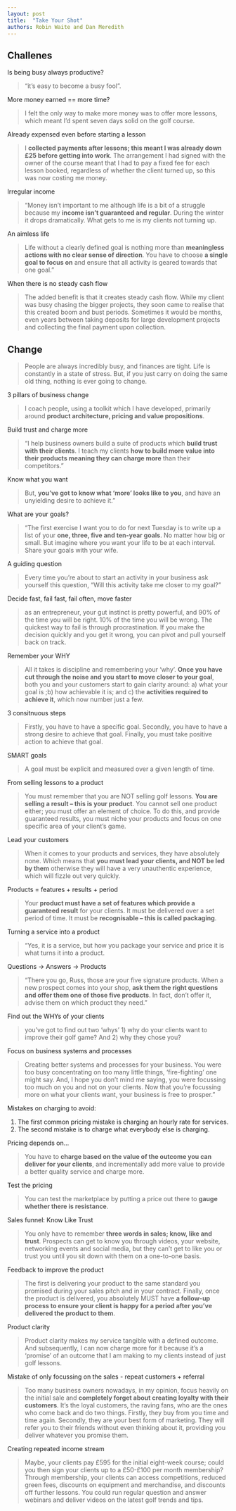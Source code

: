 ```yaml
---
layout: post
title:  "Take Your Shot"
authors: Robin Waite and Dan Meredith
---
```


## Challenes

Is being busy always productive?

> “it’s easy to become a busy fool”.

More money earned == more time?

> I felt the only way to make more money was to offer more lessons, which meant I’d spent seven days solid on the golf course.

Already expensed even before starting a lesson

> I **collected payments after lessons; this meant I was already down £25 before getting into work**. The arrangement I had signed with the owner of the course meant that I had to pay a fixed fee for each lesson booked, regardless of whether the client turned up, so this was now costing me money.

Irregular income

> “Money isn’t important to me although life is a bit of a struggle because my **income isn’t guaranteed and regular**. During the winter it drops dramatically. What gets to me is my clients not turning up.

An aimless life

> Life without a clearly defined goal is nothing more than **meaningless actions with no clear sense of direction**. You have to choose **a single goal to focus on** and ensure that all activity is geared towards that one goal.”

When there is no steady cash flow

> The added benefit is that it creates steady cash flow. While my client was busy chasing the bigger projects, they soon came to realise that this created boom and bust periods. Sometimes it would be months, even years between taking deposits for large development projects and collecting the final payment upon collection.

## Change

> People are always incredibly busy, and finances are tight. Life is constantly in a state of stress. But, if you just carry on doing the same old thing, nothing is ever going to change.

3 pillars of business change

> I coach people, using a toolkit which I have developed, primarily around **product architecture, pricing and value propositions**.

Build trust and charge more

> “I help business owners build a suite of products which **build trust with their clients**. I teach my clients **how to build more value into their products meaning they can charge more** than their competitors.”

Know what you want

> But, **you’ve got to know what ‘more’ looks like to you**, and have an unyielding desire to achieve it.”


What are your goals?

> “The first exercise I want you to do for next Tuesday is to write up a list of your **one, three, five and ten-year goals**. No matter how big or small. But imagine where you want your life to be at each interval. Share your goals with your wife.

A guiding question

> Every time you’re about to start an activity in your business ask yourself this question, “Will this activity take me closer to my goal?”

Decide fast, fail fast, fail often, move faster

> as an entrepreneur, your gut instinct is pretty powerful, and 90% of the time you will be right. 10% of the time you will be wrong. The quickest way to fail is through procrastination. If you make the decision quickly and you get it wrong, you can pivot and pull yourself back on track.

Remember your WHY

> All it takes is discipline and remembering your ‘why’. **Once you have cut through the noise and you start to move closer to your goal**, both you and your customers start to gain clarity around: a) what your goal is ;b) how achievable it is; and c) the **activities required to achieve it**, which now number just a few.

3 consitnuous steps

> Firstly, you have to have a specific goal. Secondly, you have to have a strong desire to achieve that goal. Finally, you must take positive action to achieve that goal.

SMART goals

> A goal must be explicit and measured over a given length of time.

From selling lessons to a product

> You must remember that you are NOT selling golf lessons. **You are selling a result – this is your product**. You cannot sell one product either; you must offer an element of choice. To do this, and provide guaranteed results, you must niche your products and focus on one specific area of your client’s game.

Lead your customers

> When it comes to your products and services, they have absolutely none. Which means that **you must lead your clients, and NOT be led by them** otherwise they will have a very unauthentic experience, which will fizzle out very quickly.

Products = features + results + period

> Your **product must have a set of features which provide a guaranteed result** for your clients. It must be delivered over a set period of time. It must be **recognisable – this is called packaging**.

Turning a service into a product

> “Yes, it is a service, but how you package your service and price it is what turns it into a product.


Questions -> Answers -> Products

> “There you go, Russ, those are your five signature products. When a new prospect comes into your shop, **ask them the right questions and offer them one of those five products**. In fact, don’t offer it, advise them on which product they need.”

Find out the WHYs of your clients

> you’ve got to find out two ‘whys’ 1) why do your clients want to improve their golf game? And 2) why they chose you?

Focus on business systems and processes

> Creating better systems and processes for your business. You were too busy concentrating on too many little things, ‘fire-fighting’ one might say. And, I hope you don’t mind me saying, you were focussing too much on you and not on your clients. Now that you’re focussing more on what your clients want, your business is free to prosper.”

Mistakes on charging to avoid:

1. The first common pricing mistake is charging an hourly rate for services.
1. The second mistake is to charge what everybody else is charging.

Pricing depends on...

> You have to **charge based on the value of the outcome you can deliver for your clients**, and incrementally add more value to provide a better quality service and charge more.

Test the pricing

> You can test the marketplace by putting a price out there to **gauge whether there is resistance**.

Sales funnel: Know Like Trust

> You only have to remember **three words in sales; know, like and trust**. Prospects can get to know you through videos, your website, networking events and social media, but they can’t get to like you or trust you until you sit down with them on a one-to-one basis.

Feedback to improve the product

> The first is delivering your product to the same standard you promised during your sales pitch and in your contract. Finally, once the product is delivered, you absolutely MUST have **a follow-up process to ensure your client is happy for a period after you’ve delivered the product to them**.

Product clarity

> Product clarity makes my service tangible with a defined outcome. And subsequently, I can now charge more for it because it’s a ‘promise’ of an outcome that I am making to my clients instead of just golf lessons.

Mistake of only focussing on the sales - repeat customers + referral

> Too many business owners nowadays, in my opinion, focus heavily on the initial sale and **completely forget about creating loyalty with their customers**. It’s the loyal customers, the raving fans, who are the ones who come back and do two things. Firstly, they buy from you time and time again. Secondly, they are your best form of marketing. They will refer you to their friends without even thinking about it, providing you deliver whatever you promise them.

Creating repeated income stream

> Maybe, your clients pay £595 for the initial eight-week course; could you then sign your clients up to a £50-£100 per month membership? Through membership, your clients can access competitions, reduced green fees, discounts on equipment and merchandise, and discounts off further lessons. You could run regular question and answer webinars and deliver videos on the latest golf trends and tips.
